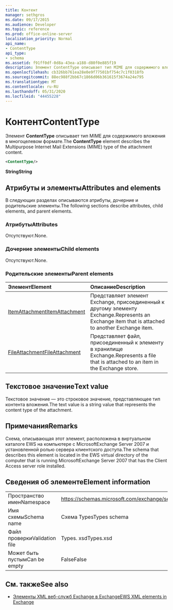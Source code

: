 ```yaml
---
title: Контент
manager: sethgros
ms.date: 09/17/2015
ms.audience: Developer
ms.topic: reference
ms.prod: office-online-server
localization_priority: Normal
api_name:
- ContentType
api_type:
- schema
ms.assetid: f91ff0df-0d8a-43ea-a188-d80f0e885f19
description: Элемент ContentType описывает тип MIME для содержимого вложения в многоцелевом формате.
ms.openlocfilehash: cb326bb761ea28e0e9f77501bf754c7c1f0318fb
ms.sourcegitcommit: 88ec988f2bb67c1866d06b361615f3674a24e795
ms.translationtype: MT
ms.contentlocale: ru-RU
ms.lasthandoff: 05/31/2020
ms.locfileid: "44455228"
---
```

# <a name="contenttype"></a><span data-ttu-id="2f341-103">Контент</span><span class="sxs-lookup"><span data-stu-id="2f341-103">ContentType</span></span>

<span data-ttu-id="2f341-104">Элемент **ContentType** описывает тип MIME для содержимого вложения в многоцелевом формате.</span><span class="sxs-lookup"><span data-stu-id="2f341-104">The **ContentType** element describes the Multipurpose Internet Mail Extensions (MIME) type of the attachment content.</span></span> 
  
```xml
<ContentType/>
```

 <span data-ttu-id="2f341-105">**String**</span><span class="sxs-lookup"><span data-stu-id="2f341-105">**String**</span></span>
## <a name="attributes-and-elements"></a><span data-ttu-id="2f341-106">Атрибуты и элементы</span><span class="sxs-lookup"><span data-stu-id="2f341-106">Attributes and elements</span></span>

<span data-ttu-id="2f341-107">В следующих разделах описываются атрибуты, дочерние и родительские элементы.</span><span class="sxs-lookup"><span data-stu-id="2f341-107">The following sections describe attributes, child elements, and parent elements.</span></span>
  
### <a name="attributes"></a><span data-ttu-id="2f341-108">Атрибуты</span><span class="sxs-lookup"><span data-stu-id="2f341-108">Attributes</span></span>

<span data-ttu-id="2f341-109">Отсутствуют.</span><span class="sxs-lookup"><span data-stu-id="2f341-109">None.</span></span>
  
### <a name="child-elements"></a><span data-ttu-id="2f341-110">Дочерние элементы</span><span class="sxs-lookup"><span data-stu-id="2f341-110">Child elements</span></span>

<span data-ttu-id="2f341-111">Отсутствуют.</span><span class="sxs-lookup"><span data-stu-id="2f341-111">None.</span></span>
  
### <a name="parent-elements"></a><span data-ttu-id="2f341-112">Родительские элементы</span><span class="sxs-lookup"><span data-stu-id="2f341-112">Parent elements</span></span>

|<span data-ttu-id="2f341-113">**Элемент**</span><span class="sxs-lookup"><span data-stu-id="2f341-113">**Element**</span></span>|<span data-ttu-id="2f341-114">**Описание**</span><span class="sxs-lookup"><span data-stu-id="2f341-114">**Description**</span></span>|
|:-----|:-----|
|[<span data-ttu-id="2f341-115">ItemAttachment</span><span class="sxs-lookup"><span data-stu-id="2f341-115">ItemAttachment</span></span>](itemattachment.md) <br/> |<span data-ttu-id="2f341-116">Представляет элемент Exchange, присоединенный к другому элементу Exchange.</span><span class="sxs-lookup"><span data-stu-id="2f341-116">Represents an Exchange item that is attached to another Exchange item.</span></span>  <br/> |
|[<span data-ttu-id="2f341-117">FileAttachment</span><span class="sxs-lookup"><span data-stu-id="2f341-117">FileAttachment</span></span>](fileattachment.md) <br/> |<span data-ttu-id="2f341-118">Представляет файл, присоединенный к элементу в хранилище Exchange.</span><span class="sxs-lookup"><span data-stu-id="2f341-118">Represents a file that is attached to an item in the Exchange store.</span></span>  <br/> |
   
## <a name="text-value"></a><span data-ttu-id="2f341-119">Текстовое значение</span><span class="sxs-lookup"><span data-stu-id="2f341-119">Text value</span></span>

<span data-ttu-id="2f341-120">Текстовое значение — это строковое значение, представляющее тип контента вложения.</span><span class="sxs-lookup"><span data-stu-id="2f341-120">The text value is a string value that represents the content type of the attachment.</span></span>
  
## <a name="remarks"></a><span data-ttu-id="2f341-121">Примечания</span><span class="sxs-lookup"><span data-stu-id="2f341-121">Remarks</span></span>

<span data-ttu-id="2f341-122">Схема, описывающая этот элемент, расположена в виртуальном каталоге EWS на компьютере с MicrosoftExchange Server 2007 и установленной ролью сервера клиентского доступа.</span><span class="sxs-lookup"><span data-stu-id="2f341-122">The schema that describes this element is located in the EWS virtual directory of the computer that is running MicrosoftExchange Server 2007 that has the Client Access server role installed.</span></span>
  
## <a name="element-information"></a><span data-ttu-id="2f341-123">Сведения об элементе</span><span class="sxs-lookup"><span data-stu-id="2f341-123">Element information</span></span>

|||
|:-----|:-----|
|<span data-ttu-id="2f341-124">Пространство имен</span><span class="sxs-lookup"><span data-stu-id="2f341-124">Namespace</span></span>  <br/> |https://schemas.microsoft.com/exchange/services/2006/types  <br/> |
|<span data-ttu-id="2f341-125">Имя схемы</span><span class="sxs-lookup"><span data-stu-id="2f341-125">Schema name</span></span>  <br/> |<span data-ttu-id="2f341-126">Схема Types</span><span class="sxs-lookup"><span data-stu-id="2f341-126">Types schema</span></span>  <br/> |
|<span data-ttu-id="2f341-127">Файл проверки</span><span class="sxs-lookup"><span data-stu-id="2f341-127">Validation file</span></span>  <br/> |<span data-ttu-id="2f341-128">Types. xsd</span><span class="sxs-lookup"><span data-stu-id="2f341-128">Types.xsd</span></span>  <br/> |
|<span data-ttu-id="2f341-129">Может быть пустым</span><span class="sxs-lookup"><span data-stu-id="2f341-129">Can be empty</span></span>  <br/> |<span data-ttu-id="2f341-130">False</span><span class="sxs-lookup"><span data-stu-id="2f341-130">False</span></span>  <br/> |
   
## <a name="see-also"></a><span data-ttu-id="2f341-131">См. также</span><span class="sxs-lookup"><span data-stu-id="2f341-131">See also</span></span>



- [<span data-ttu-id="2f341-132">Элементы XML веб-служб Exchange в Exchange</span><span class="sxs-lookup"><span data-stu-id="2f341-132">EWS XML elements in Exchange</span></span>](ews-xml-elements-in-exchange.md)

